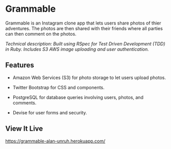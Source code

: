 # Grammable

Grammable is an Instagram clone app that lets users share photos of thier adventures. The photos are then shared with their friends where all parties can then comment on the photos.

*Technical description: Built using RSpec for Test Driven Development (TDD) in Ruby. Includes S3 AWS image uploading and user authentication.*

## Features

* Amazon Web Services (S3) for photo storage to let users upload photos.

* Twitter Bootstrap for CSS and components.

* PostgreSQL for database queries involving users, photos, and comments.

* Devise for user forms and security.

## View It Live

https://grammable-alan-unruh.herokuapp.com/